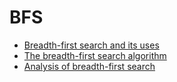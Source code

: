 # BFS
* [Breadth-first search and its uses](https://www.khanacademy.org/computing/computer-science/algorithms/breadth-first-search/a/breadth-first-search-and-its-uses)
* [The breadth-first search algorithm](https://www.khanacademy.org/computing/computer-science/algorithms/breadth-first-search/a/the-breadth-first-search-algorithm)
* [Analysis of breadth-first search](https://www.khanacademy.org/computing/computer-science/algorithms/breadth-first-search/a/analysis-of-breadth-first-search)
